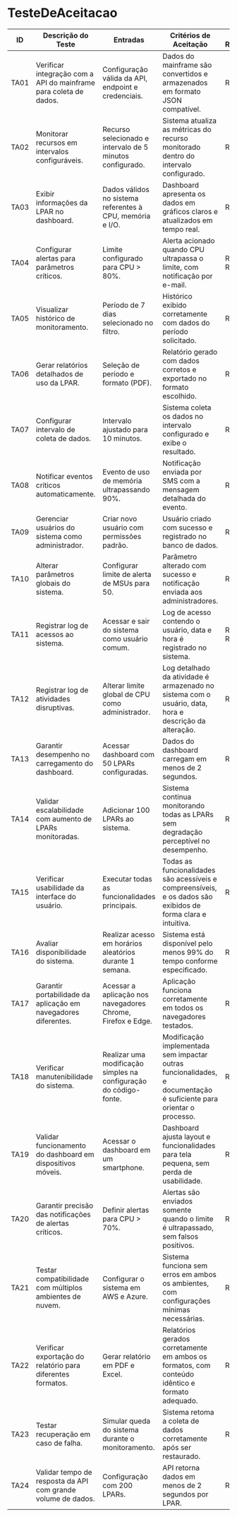 # TesteDeAceitacao

| **ID** | **Descrição do Teste** | **Entradas** | **Critérios de Aceitação** | **Requisitos Relacionados** |
| --- | --- | --- | --- | --- |
| TA01 | Verificar integração com a API do mainframe para coleta de dados. | Configuração válida da API, endpoint e credenciais. | Dados do mainframe são convertidos e armazenados em formato JSON compatível. | RF1, RNF2 |
| TA02 | Monitorar recursos em intervalos configuráveis. | Recurso selecionado e intervalo de 5 minutos configurado. | Sistema atualiza as métricas do recurso monitorado dentro do intervalo configurado. | RF2, RNF4 |
| TA03 | Exibir informações da LPAR no dashboard. | Dados válidos no sistema referentes à CPU, memória e I/O. | Dashboard apresenta os dados em gráficos claros e atualizados em tempo real. | RF3, RNF4 |
| TA04 | Configurar alertas para parâmetros críticos. | Limite configurado para CPU > 80%. | Alerta acionado quando CPU ultrapassa o limite, com notificação por e-mail. | RF4, RF8, RNF6 |
| TA05 | Visualizar histórico de monitoramento. | Período de 7 dias selecionado no filtro. | Histórico exibido corretamente com dados do período solicitado. | RF5, RNF4 |
| TA06 | Gerar relatórios detalhados de uso da LPAR. | Seleção de período e formato (PDF). | Relatório gerado com dados corretos e exportado no formato escolhido. | RF6, RNF8 |
| TA07 | Configurar intervalo de coleta de dados. | Intervalo ajustado para 10 minutos. | Sistema coleta os dados no intervalo configurado e exibe o resultado. | RF7, RNF6 |
| TA08 | Notificar eventos críticos automaticamente. | Evento de uso de memória ultrapassando 90%. | Notificação enviada por SMS com a mensagem detalhada do evento. | RF8, RNF6 |
| TA09 | Gerenciar usuários do sistema como administrador. | Criar novo usuário com permissões padrão. | Usuário criado com sucesso e registrado no banco de dados. | RF9, RNF1 |
| TA10 | Alterar parâmetros globais do sistema. | Configurar limite de alerta de MSUs para 50. | Parâmetro alterado com sucesso e notificação enviada aos administradores. | RF10, RNF6 |
| TA11 | Registrar log de acessos ao sistema. | Acessar e sair do sistema como usuário comum. | Log de acesso contendo o usuário, data e hora é registrado no sistema. | RF11, RNF1, RNF6 |
| TA12 | Registrar log de atividades disruptivas. | Alterar limite global de CPU como administrador. | Log detalhado da atividade é armazenado no sistema com o usuário, data, hora e descrição da alteração. | RF12, RNF6 |
| TA13 | Garantir desempenho no carregamento do dashboard. | Acessar dashboard com 50 LPARs configuradas. | Dados do dashboard carregam em menos de 2 segundos. | RNF2, RNF3 |
| TA14 | Validar escalabilidade com aumento de LPARs monitoradas. | Adicionar 100 LPARs ao sistema. | Sistema continua monitorando todas as LPARs sem degradação perceptível no desempenho. | RNF3 |
| TA15 | Verificar usabilidade da interface do usuário. | Executar todas as funcionalidades principais. | Todas as funcionalidades são acessíveis e compreensíveis, e os dados são exibidos de forma clara e intuitiva. | RNF4 |
| TA16 | Avaliar disponibilidade do sistema. | Realizar acesso em horários aleatórios durante 1 semana. | Sistema está disponível pelo menos 99% do tempo conforme especificado. | RNF5 |
| TA17 | Garantir portabilidade da aplicação em navegadores diferentes. | Acessar a aplicação nos navegadores Chrome, Firefox e Edge. | Aplicação funciona corretamente em todos os navegadores testados. | RNF7 |
| TA18 | Verificar manutenibilidade do sistema. | Realizar uma modificação simples na configuração do código-fonte. | Modificação implementada sem impactar outras funcionalidades, e documentação é suficiente para orientar o processo. | RNF8 |
| TA19 | Validar funcionamento do dashboard em dispositivos móveis. | Acessar o dashboard em um smartphone. | Dashboard ajusta layout e funcionalidades para tela pequena, sem perda de usabilidade. | RNF7, RNF4 |
| TA20 | Garantir precisão das notificações de alertas críticos. | Definir alertas para CPU > 70%. | Alertas são enviados somente quando o limite é ultrapassado, sem falsos positivos. | RF4, RNF6 |
| TA21 | Testar compatibilidade com múltiplos ambientes de nuvem. | Configurar o sistema em AWS e Azure. | Sistema funciona sem erros em ambos os ambientes, com configurações mínimas necessárias. | RNF7 |
| TA22 | Verificar exportação do relatório para diferentes formatos. | Gerar relatório em PDF e Excel. | Relatórios gerados corretamente em ambos os formatos, com conteúdo idêntico e formato adequado. | RF6, RNF8 |
| TA23 | Testar recuperação em caso de falha. | Simular queda do sistema durante o monitoramento. | Sistema retoma a coleta de dados corretamente após ser restaurado. | RNF5 |
| TA24 | Validar tempo de resposta da API com grande volume de dados. | Configuração com 200 LPARs. | API retorna dados em menos de 2 segundos por LPAR. | RNF2, RNF3 |